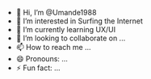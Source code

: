- 👋 Hi, I’m @Umande1988
- 👀 I’m interested in Surfing the Internet
- 🌱 I’m currently learning UX/UI
- 💞️ I’m looking to collaborate on ...
- 📫 How to reach me ...
- 😄 Pronouns: ...
- ⚡ Fun fact: ...

<!---
Umande1988/Umande1988 is a ✨ special ✨ repository because its `README.md` (this file) appears on your GitHub profile.
You can click the Preview link to take a look at your changes.
--->
